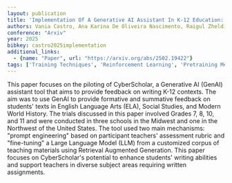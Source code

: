 ```yaml
---
layout: publication
title: 'Implementation Of A Generative AI Assistant In K-12 Education: The Cyberscholar Initiative'
authors: Vania Castro, Ana Karina De Oliveira Nascimento, Raigul Zheldibayeva, Duane Searsmith, Akash Saini, Bill Cope, Mary Kalantzis
conference: "Arxiv"
year: 2025
bibkey: castro2025implementation
additional_links:
  - {name: "Paper", url: "https://arxiv.org/abs/2502.19422"}
tags: ['Training Techniques', 'Reinforcement Learning', 'Pretraining Methods', 'Fine-Tuning', 'Prompting']
---
```

This paper focuses on the piloting of CyberScholar, a Generative AI (GenAI)
assistant tool that aims to provide feedback on writing K-12 contexts. The aim
was to use GenAI to provide formative and summative feedback on students' texts
in English Language Arts (ELA), Social Studies, and Modern World History. The
trials discussed in this paper involved Grades 7, 8, 10, and 11 and were
conducted in three schools in the Midwest and one in the Northwest of the
United States. The tool used two main mechanisms: "prompt engineering" based on
participant teachers' assessment rubric and "fine-tuning" a Large Language
Model (LLM) from a customized corpus of teaching materials using Retrieval
Augmented Generation. This paper focuses on CyberScholar's potential to enhance
students' writing abilities and support teachers in diverse subject areas
requiring written assignments.
